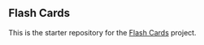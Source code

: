 ##  Flash Cards

This is the starter repository for the [Flash Cards](http://backend.turing.io/module1/projects/flashcards) project.